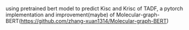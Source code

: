 using pretrained bert model to predict Kisc and Krisc of TADF, a pytorch implementation and improvement(maybe) of Molecular-graph-BERT(https://github.com/zhang-xuan1314/Molecular-graph-BERT)
